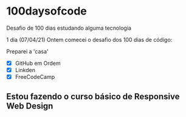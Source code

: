 # 100daysofcode
 Desafio de 100 dias estudando alguma tecnologia

1 dia (07/04/21) Ontem comecei o desafio dos 100 dias de código:

Preparei a 'casa' 

- [x]  GitHub em Ordem
- [x]  Linkden
- [x]  FreeCodeCamp

Estou fazendo o curso básico de Responsive Web Design
-------
